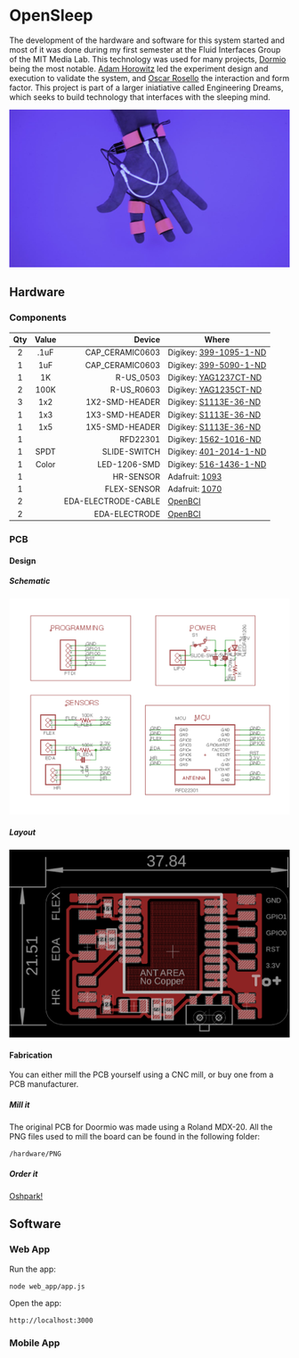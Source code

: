 # OpenSleep

The development of the hardware and software for this system started and most of it was done during my first semester at the Fluid Interfaces Group of the MIT Media Lab. This technology was used for many projects, [Dormio](https://www.media.mit.edu/projects/sleep-creativity/ovewview) being the most notable. [Adam Horowitz](https://www.media.mit.edu/people/adamjhh/overview/) led the experiment design and execution to validate the system, and [Oscar Rosello](https://www.media.mit.edu/people/rosello/overview/) the interaction and form factor. This project is part of a larger iniatiative called Engineering Dreams, which seeks to build technology that interfaces with the sleeping mind.

![Dormio](/images/dormio.jpg)


## Hardware

### Components

| Qty | Value | Device  | Where |
|:---:|:-----:| -------:| ----- |
|  2  | .1uF  | CAP_CERAMIC0603 | Digikey: [399-1095-1-ND](https://www.digikey.com/product-detail/en/kemet/C0603C104K8RACTU/399-1095-1-ND/411370) |
|  1  |  1uF  | CAP_CERAMIC0603 | Digikey: [399-5090-1-ND](https://www.digikey.com/product-detail/en/kemet/C0603C105K4PACTU/399-5090-1-ND/1465624) | 
|  1  |  1K   | R-US_0503       | Digikey: [YAG1237CT-ND](https://www.digikey.com/product-detail/en/yageo/RT0603BRD071KL/YAG1237CT-ND/4340590) | 
|  2  | 100K  | R-US_R0603      | Digikey: [YAG1235CT-ND](https://www.digikey.com/product-detail/en/yageo/RT0603BRD07100KL/YAG1235CT-ND/4340588) |
|  3  |  1x2  | 1X2-SMD-HEADER  | Digikey: [S1113E-36-ND](https://www.digikey.com/product-detail/en/sullins-connector-solutions/GEC36SBSN-M89/S1113E-36-ND/862247) |
|  1  |  1x3  | 1X3-SMD-HEADER  | Digikey: [S1113E-36-ND](https://www.digikey.com/product-detail/en/sullins-connector-solutions/GEC36SBSN-M89/S1113E-36-ND/862247) |
|  1  |  1x5  | 1X5-SMD-HEADER  | Digikey: [S1113E-36-ND](https://www.digikey.com/product-detail/en/sullins-connector-solutions/GEC36SBSN-M89/S1113E-36-ND/862247) |
|  1  |       | RFD22301        | Digikey: [1562-1016-ND](https://www.digikey.com/product-detail/en/rf-digital-corporation/RFD22301/1562-1016-ND/5056363) |
|  1  | SPDT  | SLIDE-SWITCH    | Digikey: [401-2014-1-ND](https://www.digikey.com/product-detail/en/c-k/AYZ0103AGRLC/401-2014-1-ND/1640123) |
|  1  | Color | LED-1206-SMD    | Digikey: [516-1436-1-ND](https://www.digikey.com/product-detail/en/broadcom-limited/HSMR-C150/516-1436-1-ND/637760) |
|  1  |       | HR-SENSOR       | Adafruit: [1093](https://www.adafruit.com/product/1093) |
|  1  |       | FLEX-SENSOR     | Adafruit: [1070](https://www.adafruit.com/product/1070) |
|  2  |       | EDA-ELECTRODE-CABLE | [OpenBCI](https://shop.openbci.com/collections/frontpage/products/emg-ecg-snap-electrode-cables?variant=32372786958) |
| 2   |       | EDA-ELECTRODE   | [OpenBCI](https://shop.openbci.com/collections/frontpage/products/skintact-f301-pediatric-foam-solid-gel-electrodes-30-pack?variant=29467659395) |

### PCB

#### Design

##### Schematic

![Schematic](/images/design_schematic.png)

##### Layout 

![Layout](/images/design_board.png)


#### Fabrication

You can either mill the PCB yourself using a CNC mill, or buy one from a PCB manufacturer.

##### Mill it

The original PCB for Doormio was made using a Roland MDX-20. All the PNG files used to mill the board can be found in the following folder:

    /hardware/PNG

##### Order it

[Oshpark!](https://oshpark.com/shared_projects/I6SkyNbt)

## Software

### Web App

Run the app:

    node web_app/app.js

Open the app:

    http://localhost:3000

### Mobile App

